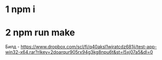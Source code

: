 # 1 npm i
# 2 npm run make

Билд - https://www.dropbox.com/scl/fi/q40aksl1wjratcdz681ij/test-app-win32-x64.rar?rlkey=2doarqur905rx94g3kg8npu6t&st=l5xj07a5&dl=0